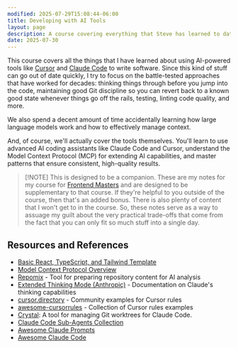 ```yaml
---
modified: 2025-07-29T15:08:44-06:00
title: Developing with AI Tools
layout: page
description: A course covering everything that Steve has learned to date about developing software with Cursor and Claude Code.
date: 2025-07-30
---
```


This course covers all the things that I have learned about using AI-powered tools like [Cursor](https://cursor.com) and [Claude Code](https://www.anthropic.com/claude-code) to write software. Since this kind of stuff can go out of date quickly, I try to focus on the battle-tested approaches that have worked for decades: thinking things through before you jump into the code, maintaining good Git discipline so you can revert back to a known good state whenever things go off the rails, testing, linting code quality, and more.

We also spend a decent amount of time accidentally learning how large language models work and how to effectively manage context.

And, of course, we'll actually cover the tools themselves. You'll learn to use advanced AI coding assistants like Claude Code and Cursor, understand the Model Context Protocol (MCP) for extending AI capabilities, and master patterns that ensure consistent, high-quality results.

> [!NOTE] This is designed to be a companion.
> These are my notes for my course for [Frontend Masters](https://frontendmasters.com) and are designed to be supplementary to that course. If they're helpful to you outside of the course, then that's an added bonus. There is also plenty of content that I won't get to in the course. So, these notes serve as a way to assuage my guilt about the very practical trade-offs that come from the fact that you can only fit so much stuff into a single day.

## Resources and References

- [Basic React, TypeScript, and Tailwind Template](https://github.com/stevekinney/basic-template)
- [Model Context Protocol Overview](https://modelcontextprotocol.io/overview)
- [Repomix](https://repomix.com/) - Tool for preparing repository content for AI analysis
- [Extended Thinking Mode (Anthropic)](https://www.anthropic.com/news/visible-extended-thinking) - Documentation on Claude's thinking capabilities
- [cursor.directory](https://cursor.directory) - Community examples for Cursor rules
- [awesome-cursorrules](https://github.com/PatrickJS/awesome-cursorrules) - Collection of Cursor rules examples
- [Crystal](https://github.com/stravu/crystal): A tool for managing Git worktrees for Claude Code.
- [Claude Code Sub-Agents Collection](https://github.com/augmnt/agents)
- [Awesome Claude Prompts](https://github.com/langgptai/awesome-claude-prompts)
- [Awesome Claude Code](https://github.com/hesreallyhim/awesome-claude-code?tab=readme-ov-file)
